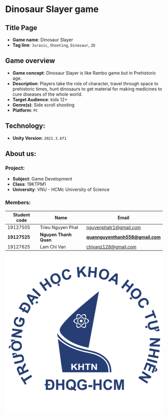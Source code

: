# Dinosaur Slayer game

## Title Page

-  **Game name**: Dinosaur Slayer
-  **Tag line**: `Jurasic`, `Shooting`, `Dinosaur`, `2D`

## Game overview

-  **Game concept**: Dinosaur Slayer is like Rambo game but in Prehistoric age.
-  **Description**: Players take the role of character, travel through space to prehistoric times, hunt dinosaurs to get material for making medicines to cure diseases of the whole world.
-  **Target Audience**: kids 12+
-  **Genre(s)**: Side scroll shooting
-  **Platform**: `PC`

## Technology:

-  **Unity Version**: `2021.3.6f1`

## About us:

### Project:

-  **Subject**: Game Development
-  **Class**: 19KTPM1
-  **University**: VNU - HCMc University of Science

### Members:

| Student code | Name                  | Email                            |
| ------------ | --------------------- | -------------------------------- |
| 19127505     | Trieu Nguyen Phat     | nguyenphatr1@gmail.com           |
| **19127525** | **Nguyen Thanh Quan** | **quannguyenthanh558@gmail.com** |
| 19127625     | Lam Chi Van           | chivanz128@gmail.com             |

![Logo HCMUS](./Assets/Sprites/Icon/logo-khoa-hoc-tu-nhien-inkythuatso-01.png)
